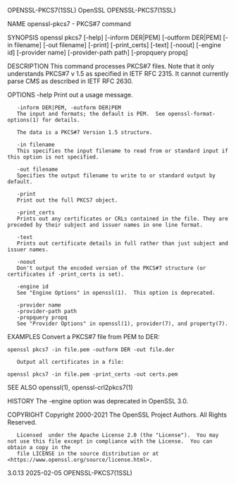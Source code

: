 OPENSSL-PKCS7(1SSL)							    OpenSSL							   OPENSSL-PKCS7(1SSL)

NAME
       openssl-pkcs7 - PKCS#7 command

SYNOPSIS
       openssl pkcs7 [-help] [-inform DER|PEM] [-outform DER|PEM] [-in filename] [-out filename] [-print] [-print_certs] [-text] [-noout] [-engine id]
       [-provider name] [-provider-path path] [-propquery propq]

DESCRIPTION
       This command processes PKCS#7 files.  Note that it only understands PKCS#7 v 1.5 as specified in IETF RFC 2315.	It cannot currently parse CMS as
       described in IETF RFC 2630.

OPTIONS
       -help
	   Print out a usage message.

       -inform DER|PEM, -outform DER|PEM
	   The input and formats; the default is PEM.  See openssl-format-options(1) for details.

	   The data is a PKCS#7 Version 1.5 structure.

       -in filename
	   This specifies the input filename to read from or standard input if this option is not specified.

       -out filename
	   Specifies the output filename to write to or standard output by default.

       -print
	   Print out the full PKCS7 object.

       -print_certs
	   Prints out any certificates or CRLs contained in the file. They are preceded by their subject and issuer names in one line format.

       -text
	   Prints out certificate details in full rather than just subject and issuer names.

       -noout
	   Don't output the encoded version of the PKCS#7 structure (or certificates if -print_certs is set).

       -engine id
	   See "Engine Options" in openssl(1).	This option is deprecated.

       -provider name
       -provider-path path
       -propquery propq
	   See "Provider Options" in openssl(1), provider(7), and property(7).

EXAMPLES
       Convert a PKCS#7 file from PEM to DER:

	openssl pkcs7 -in file.pem -outform DER -out file.der

       Output all certificates in a file:

	openssl pkcs7 -in file.pem -print_certs -out certs.pem

SEE ALSO
       openssl(1), openssl-crl2pkcs7(1)

HISTORY
       The -engine option was deprecated in OpenSSL 3.0.

COPYRIGHT
       Copyright 2000-2021 The OpenSSL Project Authors. All Rights Reserved.

       Licensed	 under the Apache License 2.0 (the "License").	You may not use this file except in compliance with the License.  You can obtain a copy in the
       file LICENSE in the source distribution or at <https://www.openssl.org/source/license.html>.

3.0.13									  2025-02-05							   OPENSSL-PKCS7(1SSL)
